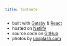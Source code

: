 ```yaml
---
title: footnote
---
```


* built with [Gatsby](https://www.gatsbyjs.org/) & [React](https://reactjs.org)
* hosted on [Netlify](https://www.netlify.com/)
* source code on [GitHub](https://github.com/timhyson/gatsby-starter-personal-blog)
* photos by [unsplash.com](https://unsplash.com)
